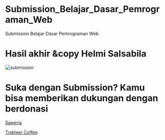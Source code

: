 # Submission_Belajar_Dasar_Pemrograman_Web
Submission Belajar Dasar Pemrograman Web

# Hasil akhir &copy Helmi Salsabila

![submission](https://user-images.githubusercontent.com/61817589/197544931-49e3da03-e850-46c2-ab34-b8c30b91a94f.png)


# Suka dengan Submission? Kamu bisa memberikan dukungan dengan berdonasi

<a href="https://saweria.co/helmisalsabila" target="_blank">Saweria</a>

<a href="https://trakteer.id/helmisalsabila" target="_blank">Trakteer Coffee</a>
